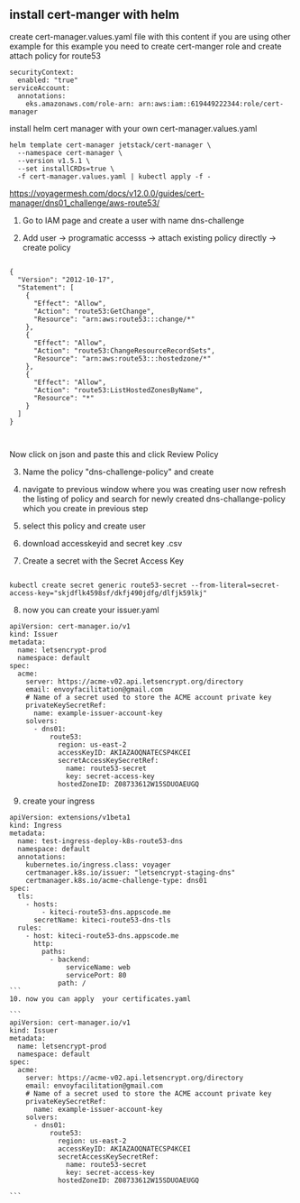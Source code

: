 ## install cert-manger with helm 

create cert-manager.values.yaml file with this content if you are using other example for this example you need to create cert-manger role and create attach policy for route53 

```
securityContext:
  enabled: "true"
serviceAccount:
  annotations:
    eks.amazonaws.com/role-arn: arn:aws:iam::619449222344:role/cert-manager

```



install helm cert manager with your own cert-manager.values.yaml
```
helm template cert-manager jetstack/cert-manager \
  --namespace cert-manager \
  --version v1.5.1 \
  --set installCRDs=true \
  -f cert-manager.values.yaml | kubectl apply -f -
```



https://voyagermesh.com/docs/v12.0.0/guides/cert-manager/dns01_challenge/aws-route53/

1. Go to IAM page and create a user with name dns-challenge

2. Add user -> programatic accesss -> attach existing policy directly -> create policy

```

{
  "Version": "2012-10-17",
  "Statement": [
    {
      "Effect": "Allow",
      "Action": "route53:GetChange",
      "Resource": "arn:aws:route53:::change/*"
    },
    {
      "Effect": "Allow",
      "Action": "route53:ChangeResourceRecordSets",
      "Resource": "arn:aws:route53:::hostedzone/*"
    },
    {
      "Effect": "Allow",
      "Action": "route53:ListHostedZonesByName",
      "Resource": "*"
    }
  ]
}



```

Now click on json and paste this and click Review Policy

3. Name the policy "dns-challenge-policy" and create

4. navigate to previous window where you was creating user now refresh the listing of policy and 
  search for newly created dns-challange-policy which you create in previous step

5. select this policy and create user 

6. download accesskeyid and secret key .csv

7. Create a secret with the Secret Access Key

```

kubectl create secret generic route53-secret --from-literal=secret-access-key="skjdflk4598sf/dkfj490jdfg/dlfjk59lkj"

```

8. now you can create your issuer.yaml

```
apiVersion: cert-manager.io/v1
kind: Issuer
metadata:
  name: letsencrypt-prod
  namespace: default
spec:
  acme:
    server: https://acme-v02.api.letsencrypt.org/directory
    email: envoyfacilitation@gmail.com
    # Name of a secret used to store the ACME account private key
    privateKeySecretRef:
      name: example-issuer-account-key
    solvers:
      - dns01:
          route53:
            region: us-east-2
            accessKeyID: AKIAZAOQNATECSP4KCEI
            secretAccessKeySecretRef:
              name: route53-secret
              key: secret-access-key
            hostedZoneID: Z08733612W15SDUOAEUGQ
```
9. create your ingress

````
apiVersion: extensions/v1beta1
kind: Ingress
metadata:
  name: test-ingress-deploy-k8s-route53-dns
  namespace: default
  annotations:
    kubernetes.io/ingress.class: voyager
    certmanager.k8s.io/issuer: "letsencrypt-staging-dns"
    certmanager.k8s.io/acme-challenge-type: dns01
spec:
  tls:
    - hosts:
        - kiteci-route53-dns.appscode.me
      secretName: kiteci-route53-dns-tls
  rules:
    - host: kiteci-route53-dns.appscode.me
      http:
        paths:
          - backend:
              serviceName: web
              servicePort: 80
            path: /
```
10. now you can apply  your certificates.yaml

```
apiVersion: cert-manager.io/v1
kind: Issuer
metadata:
  name: letsencrypt-prod
  namespace: default
spec:
  acme:
    server: https://acme-v02.api.letsencrypt.org/directory
    email: envoyfacilitation@gmail.com
    # Name of a secret used to store the ACME account private key
    privateKeySecretRef:
      name: example-issuer-account-key
    solvers:
      - dns01:
          route53:
            region: us-east-2
            accessKeyID: AKIAZAOQNATECSP4KCEI
            secretAccessKeySecretRef:
              name: route53-secret
              key: secret-access-key
            hostedZoneID: Z08733612W15SDUOAEUGQ

```

